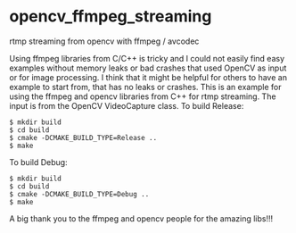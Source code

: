 # opencv_ffmpeg_streaming
rtmp streaming from opencv with ffmpeg / avcodec

Using ffmpeg libraries from C/C++ is tricky and I could not easily find easy examples without memory leaks or bad crashes that used OpenCV as input or for image processing.
I think that it might be helpful for others to have an example to start from, that has no leaks or crashes.
This is an example for using the ffmpeg and opencv libraries from C++ for rtmp streaming. 
The input is from the OpenCV VideoCapture class.
To build Release:
```
$ mkdir build
$ cd build
$ cmake -DCMAKE_BUILD_TYPE=Release ..
$ make
```

To build Debug:
```
$ mkdir build
$ cd build
$ cmake -DCMAKE_BUILD_TYPE=Debug ..
$ make
```

A big thank you to the ffmpeg and opencv people for the amazing libs!!!


